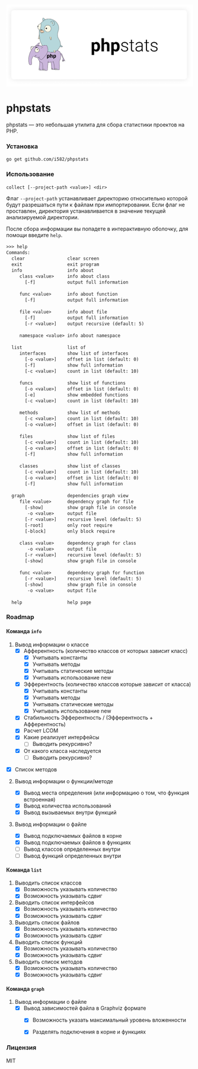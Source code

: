 ![](doc\logo.png)

# phpstats

phpstats — это небольшая утилита для сбора статистики проектов на PHP.

### Установка

```
go get github.com/i582/phpstats
```

### Использование

```
collect [--project-path <value>] <dir>
```

Флаг `--project-path` устанавливает директорию относительно которой будут разрешаться пути к файлам при импортировании. Если флаг не проставлен, директория устанавливается в значение текущей анализируемой директории.

После сбора информации вы попадете в интерактивную оболочку, для помощи введите `help`.

```
>>> help
Commands:
  clear                clear screen
  exit                 exit program
  info                 info about
     class <value>     info about class
       [-f]            output full information

     func <value>      info about function
       [-f]            output full information

     file <value>      info about file
       [-f]            output full information
       [-r <value>]    output recursive (default: 5)

     namespace <value> info about namespace

  list                 list of
     interfaces        show list of interfaces
       [-o <value>]    offset in list (default: 0)
       [-f]            show full information
       [-c <value>]    count in list (default: 10)

     funcs             show list of functions
       [-o <value>]    offset in list (default: 0)
       [-e]            show embedded functions
       [-c <value>]    count in list (default: 10)

     methods           show list of methods
       [-c <value>]    count in list (default: 10)
       [-o <value>]    offset in list (default: 0)

     files             show list of files
       [-c <value>]    count in list (default: 10)
       [-o <value>]    offset in list (default: 0)
       [-f]            show full information

     classes           show list of classes
       [-c <value>]    count in list (default: 10)
       [-o <value>]    offset in list (default: 0)
       [-f]            show full information

  graph                dependencies graph view
     file <value>      dependency graph for file
       [-show]         show graph file in console
        -o <value>     output file
       [-r <value>]    recursive level (default: 5)
       [-root]         only root require
       [-block]        only block require

     class <value>     dependency graph for class
        -o <value>     output file
       [-r <value>]    recursive level (default: 5)
       [-show]         show graph file in console

     func <value>      dependency graph for function
       [-r <value>]    recursive level (default: 5)
       [-show]         show graph file in console
        -o <value>     output file

  help                 help page
```

### Roadmap

#### Команда `info`

1. Вывод информации о классе
   * [x] Афферентность (количество классов от которых зависит класс)
     * [x] Учитывать константы
     * [x] Учитывать методы
     * [x] Учитывать статические методы
     * [x] Учитывать использование new
   * [x] Эфферентность (количество классов которые зависит от класса)
     * [x] Учитывать константы
     * [x] Учитывать методы
     * [x] Учитывать статические методы
     * [x] Учитывать использование new
   * [x] Стабильность Эфферентность / (Эфферентность + Афферентность)
   * [x] Расчет LCOM
   * [x] Какие реализует интерфейсы
     * [ ] Выводить рекурсивно?
   * [x] От какого класса наследуется
     * [ ] Выводить рекурсивно?
* [x] Список методов
  
2. Вывод информации о функции/методе

   * [x] Вывод места определения (или информацию о том, что функция встроенная)
   * [x] Вывод количества использований
   * [x] Вывод вызываемых внутри функций
3. Вывод информации о файле

   * [x] Вывод подключаемых файлов в корне
   * [x] Вывод подключаемых файлов в функциях
   * [ ] Вывод классов определенных внутри
   * [ ] Вывод функций определенных внутри

#### Команда `list`

1. Выводить список классов
   * [x] Возможность указывать количество
   * [x] Возможность указывать сдвиг
2. Выводить список интерфейсов
   * [x] Возможность указывать количество
   * [x] Возможность указывать сдвиг
3. Выводить список файлов
   * [x] Возможность указывать количество
   * [x] Возможность указывать сдвиг
4. Выводить список функций
   * [x] Возможность указывать количество
   * [x] Возможность указывать сдвиг
5. Выводить список методов
   * [x] Возможность указывать количество
   * [x] Возможность указывать сдвиг

#### Команда `graph`

1. Вывод информации о файле
    * [x] Вывод зависимостей файла в Graphviz формате
      * [x] Возможность указать максимальный уровень вложенности
      * [x] Разделять подключения в корне и функциях



### Лицензия

MIT